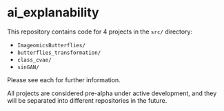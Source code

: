 # ai_explanability

This repository contains code for 4 projects in the `src/` directory:
* `ImageomicsButterflies/`
* `butterflies_transformation/`
* `class_cvae/`
* `sinGAN/`

Please see each for further information.

All projects are considered pre-alpha under active development, and they will be separated into different repositories in the future. 

